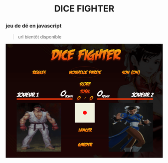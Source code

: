 # <p align="center">DICE FIGHTER</p>

### jeu de dé en javascript

> url bientôt disponible

![Game Image](./DiceFighter.png)

